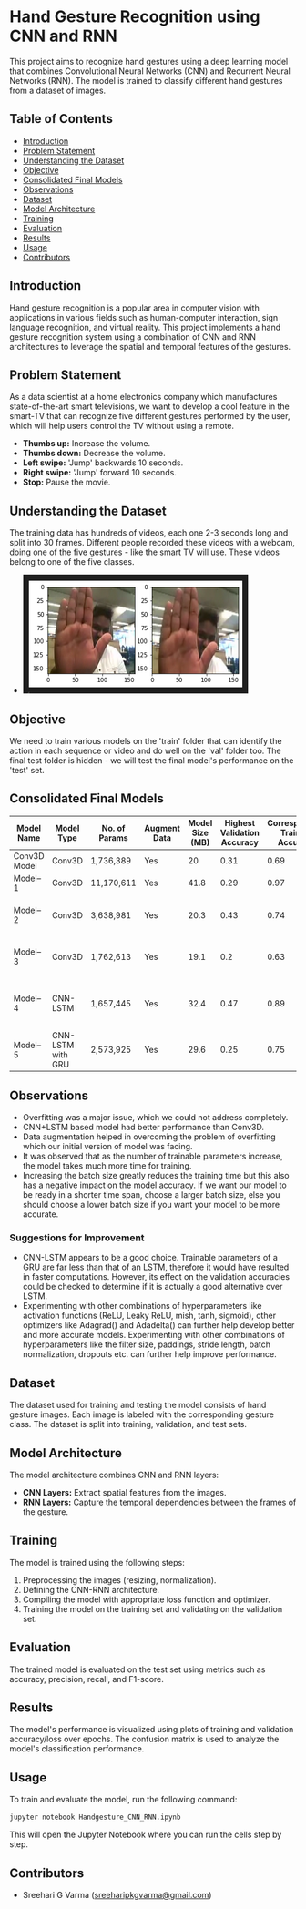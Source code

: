 
# Hand Gesture Recognition using CNN and RNN

This project aims to recognize hand gestures using a deep learning model that combines Convolutional Neural Networks (CNN) and Recurrent Neural Networks (RNN). The model is trained to classify different hand gestures from a dataset of images.

## Table of Contents
- [Introduction](#introduction)
- [Problem Statement](#problem-statement)
- [Understanding the Dataset](#understanding-the-dataset)
- [Objective](#objective)
- [Consolidated Final Models](#consolidated-final-models)
- [Observations](#observations)
- [Dataset](#dataset)
- [Model Architecture](#model-architecture)
- [Training](#training)
- [Evaluation](#evaluation)
- [Results](#results)
- [Usage](#usage)
- [Contributors](#contributors)

## Introduction
Hand gesture recognition is a popular area in computer vision with applications in various fields such as human-computer interaction, sign language recognition, and virtual reality. This project implements a hand gesture recognition system using a combination of CNN and RNN architectures to leverage the spatial and temporal features of the gestures.

## Problem Statement
As a data scientist at a home electronics company which manufactures state-of-the-art smart televisions, we want to develop a cool feature in the smart-TV that can recognize five different gestures performed by the user, which will help users control the TV without using a remote.
- **Thumbs up:** Increase the volume.
- **Thumbs down:** Decrease the volume.
- **Left swipe:** 'Jump' backwards 10 seconds.
- **Right swipe:** 'Jump' forward 10 seconds.
- **Stop:** Pause the movie.

## Understanding the Dataset
The training data has hundreds of videos, each one 2-3 seconds long and split into 30 frames. Different people recorded these videos with a webcam, doing one of the five gestures - like the smart TV will use. These videos belong to one of the five classes.
- ![sample image](https://github.com/sreeharigvarma/Handgesture-Recognition-based-CNN-RNN-Models/blob/main/sample_image.png)
  

## Objective
We need to train various models on the 'train' folder that can identify the action in each sequence or video and do well on the 'val' folder too. The final test folder is hidden - we will test the final model's performance on the 'test' set.

## Consolidated Final Models
| Model Name | Model Type | No. of Params | Augment Data | Model Size (MB) | Highest Validation Accuracy | Corresponding Training Accuracy | Remarks |
|------------|------------|---------------|--------------|-----------------|-----------------------------|---------------------------------|---------|
| Conv3D Model | Conv3D | 1,736,389 | Yes | 20 | 0.31 | 0.69 | Test model. |
| Model–1 | Conv3D | 11,170,611 | Yes | 41.8 | 0.29 | 0.97 | Highly overfitting |
| Model–2 | Conv3D | 3,638,981 | Yes | 20.3 | 0.43 | 0.74 | Improved in terms of overfitting |
| Model–3 | Conv3D | 1,762,613 | Yes | 19.1 | 0.2 | 0.63 | Worst model. Very high overfitting |
| Model–4 | CNN-LSTM | 1,657,445 | Yes | 32.4 | 0.47 | 0.89 | Still problem with validation score |
| Model–5 | CNN-LSTM with GRU | 2,573,925 | Yes | 29.6 | 0.25 | 0.75 | Not good, overfitting |

## Observations
- Overfitting was a major issue, which we could not address completely.
- CNN+LSTM based model had better performance than Conv3D.
- Data augmentation helped in overcoming the problem of overfitting which our initial version of model was facing.
- It was observed that as the number of trainable parameters increase, the model takes much more time for training.
- Increasing the batch size greatly reduces the training time but this also has a negative impact on the model accuracy. If we want our model to be ready in a shorter time span, choose a larger batch size, else you should choose a lower batch size if you want your model to be more accurate.

### Suggestions for Improvement
- CNN-LSTM appears to be a good choice. Trainable parameters of a GRU are far less than that of an LSTM, therefore it would have resulted in faster computations. However, its effect on the validation accuracies could be checked to determine if it is actually a good alternative over LSTM.
- Experimenting with other combinations of hyperparameters like activation functions (ReLU, Leaky ReLU, mish, tanh, sigmoid), other optimizers like Adagrad() and Adadelta() can further help develop better and more accurate models. Experimenting with other combinations of hyperparameters like the filter size, paddings, stride length, batch normalization, dropouts etc. can further help improve performance.

## Dataset
The dataset used for training and testing the model consists of hand gesture images. Each image is labeled with the corresponding gesture class. The dataset is split into training, validation, and test sets.

## Model Architecture
The model architecture combines CNN and RNN layers:
- **CNN Layers:** Extract spatial features from the images.
- **RNN Layers:** Capture the temporal dependencies between the frames of the gesture.

## Training
The model is trained using the following steps:
1. Preprocessing the images (resizing, normalization).
2. Defining the CNN-RNN architecture.
3. Compiling the model with appropriate loss function and optimizer.
4. Training the model on the training set and validating on the validation set.

## Evaluation
The trained model is evaluated on the test set using metrics such as accuracy, precision, recall, and F1-score.

## Results
The model's performance is visualized using plots of training and validation accuracy/loss over epochs. The confusion matrix is used to analyze the model's classification performance.

## Usage
To train and evaluate the model, run the following command:

```bash
jupyter notebook Handgesture_CNN_RNN.ipynb
```

This will open the Jupyter Notebook where you can run the cells step by step.

## Contributors 
- Sreehari G Varma (sreeharipkgvarma@gmail.com)
